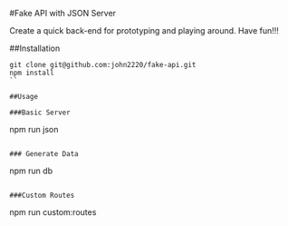 #Fake API with JSON Server

Create a quick back-end for prototyping and playing around.
Have fun!!!

##Installation

```
git clone git@github.com:john2220/fake-api.git
npm install
`` 

##Usage

###Basic Server

```
npm run json
```

### Generate Data

```
npm run db
```

###Custom Routes

```
npm run custom:routes
```
